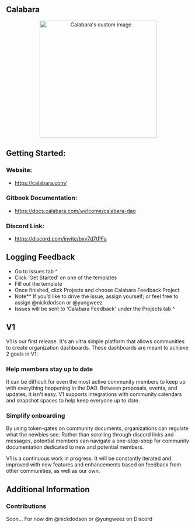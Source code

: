 ## Calabara

<p align="center">
  <img style="width: 20rem" src="https://github.com/calabara-hq/calabara/blob/production/client/public/img/calabara-logo.png" alt="Calabara's custom image"/>
</p>

## Getting Started:

### Website:
 * https://calabara.com/

### Gitbook Documentation:
 * https://docs.calabara.com/welcome/calabara-dao

### Discord Link:
 * https://discord.com/invite/bxv7d7tPFa

## Logging Feedback
 * Go to issues tab ^
 * Click ‘Get Started’ on one of the templates
 * Fill out the template
 * Once finished, click Projects and choose Calabara Feedback Project
 * Note** If you’d like to drive the issue, assign yourself; or feel free to assign @nickdodson or @yungweez
 * Issues will be sent to 'Calabara Feedback' under the Projects tab ^
## V1

V1 is our first release. It's an ultra simple platform that allows communities to create organization dashboards. These dashboards are meant to achieve 2 goals in V1:

### **Help members stay up to date**

It can be difficult for even the most active community members to keep up with everything happening in the DAO. Between proposals, events, and updates, it isn't easy. V1 supports integrations with community calendars and snapshot spaces to help keep everyone up to date. 

### **Simplify onboarding**

By using token-gates on community documents, organizations can regulate what the newbies see. Rather than scrolling through discord links and messages, potential members can navigate a one-stop-shop for community documentation dedicated to new and potential members.

V1 is a continuous work in progress. It will be constantly iterated and improved with new features and enhancements based on feedback from other communities, as well as our own.
## Additional Information

### Contributions

Soon...
For now dm @nickdodson or @yungweez on Discord





